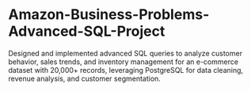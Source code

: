 # Amazon-Business-Problems-Advanced-SQL-Project
Designed and implemented advanced SQL queries to analyze customer behavior, sales trends, and inventory management for an e-commerce dataset with 20,000+ records, leveraging PostgreSQL for data cleaning, revenue analysis, and customer segmentation.
